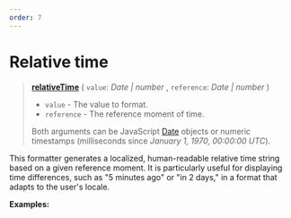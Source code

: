```yaml
---
order: 7
---
```


<script setup>
  import DemoValueFormatter from '../../DemoValueFormatter.vue';
  import { demos } from '../preconfigured-formatters';
</script>

# Relative time <Badge type="info" text="@localizer/format" />

> **[relativeTime](../../../api/_localizer/format/relativeTime/index.md)** ( `value`: _Date | number_ , `reference`: _Date | number_ )
>
> - `value` - The value to format.
> - `reference` - The reference moment of time.
>
> Both arguments can be JavaScript [Date](https://developer.mozilla.org/en-US/docs/Web/JavaScript/Reference/Global_Objects/Date) objects or numeric timestamps (milliseconds since _January 1, 1970, 00:00:00 UTC_).

This formatter generates a localized, human-readable relative time string based on a given reference moment. It is particularly useful for displaying time differences, such as "5 minutes ago" or "in 2 days," in a format that adapts to the user's locale.

**Examples:**

<DemoValueFormatter :demo="demos.relativeTime"/>
